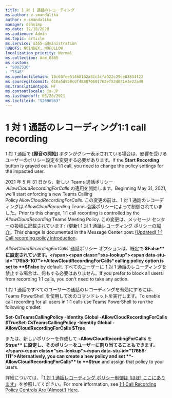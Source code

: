 ```yaml
---
title: 1 対 1 通話のレコーディング
ms.author: v-smandalika
author: v-smandalika
manager: dansimp
ms.date: 12/18/2020
ms.audience: Admin
ms.topic: article
ms.service: o365-administration
ROBOTS: NOINDEX, NOFOLLOW
localization_priority: Normal
ms.collection: Adm_O365
ms.custom:
- "9002530"
- "7648"
ms.openlocfilehash: 18c68fee514681b2a81c3cfa022c29ce83834f22
ms.sourcegitcommit: 610a5d950cdf488870601762ef52d881e3e22a48
ms.translationtype: HT
ms.contentlocale: ja-JP
ms.lasthandoff: 05/28/2021
ms.locfileid: "52696963"
---
```

# <a name="11-call-recording"></a><span data-ttu-id="176b8-102">1 対 1 通話のレコーディング</span><span class="sxs-lookup"><span data-stu-id="176b8-102">1:1 call recording</span></span>

<span data-ttu-id="176b8-103">1 対 1 通話で **[録音の開始]** ボタンがグレー表示されている場合は、影響を受けるユーザーのポリシー設定を変更する必要があります。</span><span class="sxs-lookup"><span data-stu-id="176b8-103">If the **Start Recording** button is grayed out in a 1:1 call, you need to change the policy settings for the impacted user.</span></span>   

<span data-ttu-id="176b8-104">2021 年 5 月 31 日から、新しい Teams 通話ポリシー  *AllowCloudRecordingForCalls* の適用を開始します。</span><span class="sxs-lookup"><span data-stu-id="176b8-104">Beginning May 31, 2021, we'll start enforcing a new Teams Calling Policy *AllowCloudRecordingForCalls*.</span></span> <span data-ttu-id="176b8-105">この変更の前は、1 対 1 通話のレコーディングは *AllowCloudRecording* Teams 会議ポリシーによって制御されていました。</span><span class="sxs-lookup"><span data-stu-id="176b8-105">Prior to this change, 1:1 call recording is controlled by the *AllowCloudRecording* Teams Meeting Policy.</span></span> <span data-ttu-id="176b8-106">この変更は、メッセージ センターの投稿に記載されています:  [(更新) 1 対 1 通話レコーディング ポリシーの紹介](https://portal.microsoft.com/Adminportal/Home?ref=MessageCenter/:/messages/MC238796)。</span><span class="sxs-lookup"><span data-stu-id="176b8-106">This change is documented in the Message Center post: [(Updated) 1:1 Call recording policy introduction](https://portal.microsoft.com/Adminportal/Home?ref=MessageCenter/:/messages/MC238796).</span></span>  

<span data-ttu-id="176b8-107">*AllowCloudRecordingForCalls*  通話ポリシー オプションは、既定で **$False** に設定されています。</span><span class="sxs-lookup"><span data-stu-id="176b8-107">*AllowCloudRecordingForCalls* calling policy option is set to **$False** by default.</span></span> <span data-ttu-id="176b8-108">すべてのユーザーに 1 対 1 通話のレコーディングを禁止する場合は、何もする必要はありません。</span><span class="sxs-lookup"><span data-stu-id="176b8-108">If you prefer to block all users from recording 1:1 calls, you don't need to take any action.</span></span>  

<span data-ttu-id="176b8-109">1 対 1 通話ですべてのユーザーの通話のレコーディングを有効にするには、Teams PowerShell を使用して次のコマンドレットを実行します。</span><span class="sxs-lookup"><span data-stu-id="176b8-109">To enable call recording for all users in 1:1 calls use Teams PowerShell to run the following cmdlet:</span></span> 

<span data-ttu-id="176b8-110">**Set-CsTeamsCallingPolicy -Identity Global -AllowCloudRecordingForCalls $True**</span><span class="sxs-lookup"><span data-stu-id="176b8-110">**Set-CsTeamsCallingPolicy -Identity Global -AllowCloudRecordingForCalls $True**</span></span> 

<span data-ttu-id="176b8-111">または、新しいポリシーを作成して **-AllowCloudRecordingForCalls** を **$true** に設定し、そのポリシーをユーザーに割り当てることもできます。</span><span class="sxs-lookup"><span data-stu-id="176b8-111">Alternatively, you can create a new policy and set **-AllowCloudRecordingForCalls** to **$true** and assign that policy to your users.</span></span> 

<span data-ttu-id="176b8-112">詳細については、「[1 対 1 通話レコーディング ポリシー制御は (ほぼ) ここにあります](https://techcommunity.microsoft.com/t5/microsoft-teams-support/1-1-call-recording-policy-controls-are-almost-here/ba-p/2217668)」を参照してください。</span><span class="sxs-lookup"><span data-stu-id="176b8-112">For more information, see [1:1 Call Recording Policy Controls Are (Almost!) Here](https://techcommunity.microsoft.com/t5/microsoft-teams-support/1-1-call-recording-policy-controls-are-almost-here/ba-p/2217668).</span></span>
